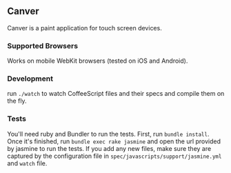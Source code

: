 ## Canver

Canver is a paint application for touch screen devices.

### Supported Browsers

Works on mobile WebKit browsers (tested on iOS and Android).

### Development

run `./watch` to watch CoffeeScript files and their specs and compile them on the fly.

### Tests

You'll need ruby and Bundler to run the tests. First, run `bundle install`. Once it's finished, run `bundle exec rake jasmine` and open the url provided by jasmine to run the tests. If you add any new files, make sure they are captured by the configuration file in `spec/javascripts/support/jasmine.yml` and `watch` file.